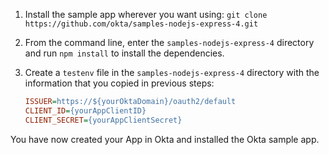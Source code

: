 1. Install the sample app wherever you want using: `git clone https://github.com/okta/samples-nodejs-express-4.git`
2. From the command line, enter the `samples-nodejs-express-4` directory and run `npm install` to install the dependencies.
3. Create a `testenv` file in the  `samples-nodejs-express-4` directory with the information that you copied in previous steps:

    ```ini
    ISSUER=https://${yourOktaDomain}/oauth2/default
    CLIENT_ID={yourAppClientID}
    CLIENT_SECRET={yourAppClientSecret}
    ```

You have now created your App in Okta and installed the Okta <StackSnippet snippet="applang" noSelector inline /> sample app.
